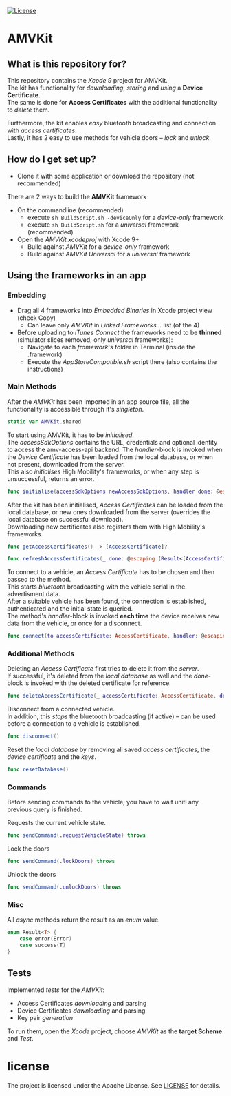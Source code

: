 [![License](https://img.shields.io/github/license/amv-networks/amv-access-sdk-ios-reference-app.svg?maxAge=2592000)](https://github.com/amv-networks/amv-access-sdk-ios-reference-app/blob/master/LICENSE)

# AMVKit #

## What is this repository for? ##

This repository contains the *Xcode 9* project for AMVKit.  
The kit has functionality for *downloading*, *storing* and *using* a **Device Certificate**.  
The same is done for **Access Certificates** with the additional functionality to *delete* them.

Furthermore, the kit enables *easy* bluetooth broadcasting and connection with *access certificates*.  
Lastly, it has 2 easy to use methods for vehicle doors – *lock* and *unlock*.

## How do I get set up? ##

* Clone it with some application or download the repository (not recommended)

There are 2 ways to build the **AMVKit** framework

* On the commandline (recommended)
    * execute `sh BuildScript.sh -deviceOnly` for a *device-only* framework
    * execute `sh BuildScript.sh` for a *universal* framework (recommended)
* Open the *AMVKit.xcodeproj* with Xcode 9+
    * Build against *AMVKit* for a *device-only* framework
	* Build against *AMVKit Universal* for a *universal* framework

## Using the frameworks in an app ##

### Embedding ###

* Drag all 4 frameworks into *Embedded Binaries* in Xcode project view (check Copy)
    * Can leave only *AMVKit* in *Linked Frameworks...* list (of the 4)
* Before uploading to *iTunes Connect* the frameworks need to be **thinned** (simulator slices removed; only *universal* frameworks):
    * Navigate to each *framework*'s folder in Terminal (inside the .framework)
    * Execute the *AppStoreCompatible.sh* script there (also contains the instructions)

### Main Methods ###

After the *AMVKit* has been imported in an app source file, all the functionality is accessible through it's *singleton*.
```swift
static var AMVKit.shared
```

To start using AMVKit, it has to be *initialised*.  
The *accessSdkOptions* contains the URL, credentials and optional identity to access the amv-access-api backend.
The *handler*-block is invoked when the *Device Certificate* has been loaded from the local database, or when not present, downloaded from the server.  
This also *initialises* High Mobility's frameworks, or when any step is unsuccessful, returns an error.
```swift
func initialise(accessSdkOptions newAccessSdkOptions, handler done: @escaping (Result<DeviceCertificate>) -> Void) throws
```

After the kit has been initialised, *Access Certificates* can be loaded from the local database, or new ones downloaded from the server (overrides the local database on successful download).  
Downloading new certificates also registers them with High Mobility's frameworks.
```swift
func getAccessCertificates() -> [AccessCertificate]?
```
```swift
func refreshAccessCertificates(_ done: @escaping (Result<[AccessCertificate]>) -> Void) throws
```

To connect to a vehicle, an *Access Certificate* has to be chosen and then passed to the method.  
This starts *bluetooth* broadcasting with the vehicle serial in the advertisment data.  
After a suitable vehicle has been found, the connection is established, authenticated and the initial state is queried.  
The method's *handler*-block is invoked **each time** the device receives new data from the vehicle, or once for a disconnect.
```swift
func connect(to accessCertificate: AccessCertificate, handler: @escaping (Result<VehicleUpdate>) -> Void) throws
```

### Additional Methods ###

Deleting an *Access Certificate* first tries to delete it from the *server*.  
If successful, it's deleted from the *local database* as well and the *done*-block is invoked with the deleted certificate for reference.
```swift
func deleteAccessCertificate(_ accessCertificate: AccessCertificate, done: @escaping (Result<AccessCertificate>) -> Void) throws
```

Disconnect from a connected vehicle.  
In addition, this *stops* the bluetooth broadcasting (if active) – can be used before a connection to a vehicle is established.
```swift
func disconnect()
```

Reset the *local database* by removing all saved *access certificates*, the *device certificate* and the *keys*.
```swift
func resetDatabase()
```

### Commands ###

Before sending commands to the vehicle, you have to wait unitl any previous query is finished.

Requests the current vehicle state.
```swift
func sendCommand(.requestVehicleState) throws
```

Lock the doors
```swift
func sendCommand(.lockDoors) throws
```

Unlock the doors
```swift
func sendCommand(.unlockDoors) throws
```

### Misc ###

All *async* methods return the result as an *enum* value.
```swift
enum Result<T> {
    case error(Error)
    case success(T)
}
```

## Tests ##

Implemented *tests* for the *AMVKit*:

* Access Certificates *downloading* and parsing
* Device Certificates *downloading* and parsing
* Key pair *generation*  

To run them, open the *Xcode* project, choose *AMVKit* as the **target Scheme** and *Test*.

# license
The project is licensed under the Apache License. See [LICENSE](LICENSE) for details.
